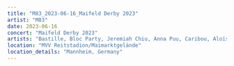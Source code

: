 ```yaml
---
title: "M83_2023-06-16_Maifeld Derby 2023"
artist: "M83"
date: 2023-06-16
concert: "Maifeld Derby 2023"
artists: "Bastille, Bloc Party, Jeremiah Chiu, Anna Puu, Caribou, Aloïse Sauvage, Ada Aik, Caroline Rose, Blonde Redhead, Adriatique, M83, Ay Wing, Apache 207, Angèle, Aavikko, Cosmic Kids, AuST, Azealia Banks, Agat, Rachika Nayar, Baxter Dury"
location: "MVV Reitstadion/Maimarktgelände"
location_details: "Mannheim, Germany"
---
```

